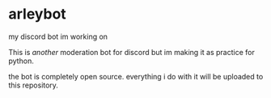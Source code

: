 # arleybot
my discord bot im working on

This is *another* moderation bot for discord but im making it as practice for python.

the bot is completely open source. everything i do with it will be uploaded to this repository.
